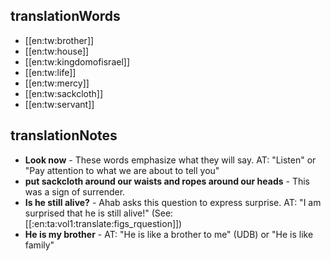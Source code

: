 ## translationWords

* [[en:tw:brother]]
* [[en:tw:house]]
* [[en:tw:kingdomofisrael]]
* [[en:tw:life]]
* [[en:tw:mercy]]
* [[en:tw:sackcloth]]
* [[en:tw:servant]]

## translationNotes

* **Look now** - These words emphasize what they will say. AT: "Listen" or "Pay attention to what we are about to tell you"
* **put sackcloth around our waists and ropes around our heads** - This was a sign of surrender.
* **Is he still alive?** - Ahab asks this question to express surprise. AT: "I am surprised that he is still alive!" (See: [[:en:ta:vol1:translate:figs_rquestion]])
* **He is my brother** - AT: "He is like a brother to me" (UDB) or "He is like family"
